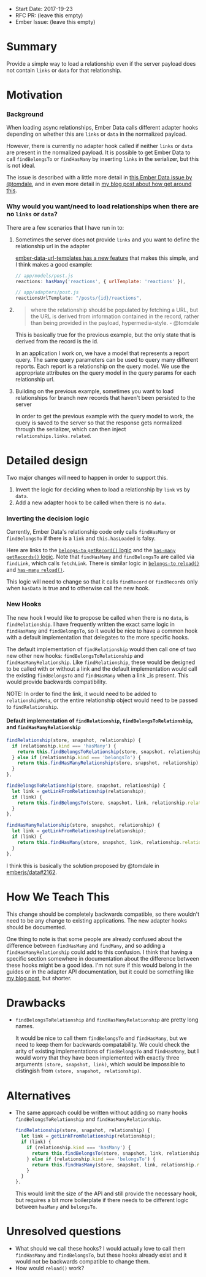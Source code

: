 - Start Date: 2017-19-23
- RFC PR: (leave this empty)
- Ember Issue: (leave this empty)

# Summary

Provide a simple way to load a relationship even if the server payload does not contain `links` or `data` for that relationship.

# Motivation

### Background

When loading async relationships, Ember Data calls different adapter hooks depending on whether this are `links` or `data` in the normalized payload.

However, there is currently no adapter hook called if neither `links` or `data` are present in the normalized payload. It is possible to get Ember Data to call `findBelongsTo` or `findHasMany` by inserting `links` in the serializer, but this is not ideal.

The issue is described with a little more detail in [this Ember Data issue by @tomdale][], and in even more detail in [my blog post about how get around this][].

### Why would you want/need to load relationships when there are no `links` or `data`?

There are a few scenarios that I have run in to:

1. Sometimes the server does not provide `links` and you want to define the relationship url in the adapter

   [ember-data-url-templates has a new feature][] that makes this simple, and I think makes a good example:

   ```js
   // app/models/post.js
   reactions: hasMany('reactions', { urlTemplate: 'reactions' }),

   // app/adapters/post.js
   reactionsUrlTemplate: "/posts/{id}/reactions",
   ```

2. > where the relationship should be populated by fetching a URL, but the URL is derived from information contained in the record, rather than being provided in the payload, hypermedia-style. - @tomdale

   This is basically true for the previous example, but the only state that is derived from the record is the id.

   In an application I work on, we have a model that represents a report query. The same query parameters can be used to query many different reports. Each report is a relationship on the query model. We use the appropriate attributes on the query model in the query params for each relationship url.

3. Building on the previous example, sometimes you want to load relationships for branch new records that haven't been persisted to the server

   In order to get the previous example with the query model to work, the query is saved to the server so that the response gets normalized through the serializer, which can then inject `relationships.links.related`.

# Detailed design

Two major changes will need to happen in order to support this.

1. Invert the logic for deciding when to load a relationship by `link` vs by `data`.
2. Add a new adapter hook to be called when there is no `data`.

### Inverting the decision logic

Currently, Ember Data's relationship code only calls `findHasMany` or `findBelongsTo` if there is a `link` and `this.hasLoaded` is falsy.

Here are links to the [`belongs-to` `getRecord()` logic][] and the [`has-many` `getRecords()` logic][]. Note that `findHasMany` and `findBelongsTo` are called via `findLink`, which calls `fetchLink`. There is similar logic in [`belongs-to` `reload()`][] and [`has-many` `reload()`][].

This logic will need to change so that it calls `findRecord` or `findRecords` only when `hasData` is true and to otherwise call the new hook.

### New Hooks

The new hook I would like to propose be called when there is no `data`, is `findRelationship`. I have frequently written the exact same logic in `findHasMany` and `findBelongsTo`, so it would be nice to have a common hook with a default implementation that delegates to the more specific hooks.

The default implementation of `findRelationship` would then call one of two new other new hooks: `findBelongsToRelationship` and `findHasManyRelationship`. Like `findRelationship`, these would be designed to be called with or without a link and the default implementation would call the existing `findBelongsTo` and `findHasMany` when a link _is present. This would provide backwards compatibility.

NOTE: In order to find the link, it would need to be added to `relationshipMeta`, or the entire relationship object would need to be passed to `findRelationship`.

#### Default implementation of `findRelationship`, `findBelongsToRelationship`, and `findHasManyRelationship`

```js
findRelationship(store, snapshot, relationship) {
  if (relationship.kind === 'hasMany') {
    return this.findBelongsToRelationship(store, snapshot, relationship);
  } else if (relationship.kind === 'belongsTo') {
    return this.findHasManyRelationship(store, snapshot, relationship);
  }
},

findBelongsToRelationship(store, snapshot, relationship) {
  let link = getLinkFromRelationship(relationship);
  if (link) {
    return this.findBelongsTo(store, snapshot, link, relationship.relationshipMeta);
  }
},

findHasManyRelationship(store, snapshot, relationship) {
  let link = getLinkFromRelationship(relationship);
  if (link) {
    return this.findHasMany(store, snapshot, link, relationship.relationshipMeta);
  }
},
```

I think this is basically the solution proposed by @tomdale in [emberjs/data#2162][].

# How We Teach This

This change should be completely backwards compatible, so there wouldn't need to be any change to existing applications. The new adapter hooks should be documented.

One thing to note is that some people are already confused about the difference between `findHasMany` and `findMany`, and so adding a `findHasManyRelationship` could add to this confusion. I think that having a specific section somewhere in documentation about the difference between these hooks might be a good idea. I'm not sure if this would belong in the guides or in the adapter API documentation, but it could be something like [my blog post](http://www.amielmartin.com/blog/2017/05/05/how-ember-data-loads-relationships-part-1/), but shorter.

# Drawbacks

* `findBelongsToRelationship` and `findHasManyRelationship` are pretty long
  names.

  It would be nice to call them `findBelongsTo` and `findHasMany`, but we need to keep them for backwards compatability. We could check the arity of existing implementations of `findBelongsTo` and `findHasMany`, but I would worry that they have been implemented with exactly three arguments `(store, snapshot, link)`, which would be impossible to distingish from `(store, snapshot, relationship)`.

# Alternatives

* The same approach could be written without adding so many hooks `findBelongsToRelationship` and `findHasManyRelationship`.

  ```js
  findRelationship(store, snapshot, relationship) {
    let link = getLinkFromRelationship(relationship);
    if (link) {
      if (relationship.kind === 'hasMany') {
        return this.findBelongsTo(store, snapshot, link, relationship.relationshipMeta);
      } else if (relationship.kind === 'belongsTo') {
        return this.findHasMany(store, snapshot, link, relationship.relationshipMeta);
      }
    }
  },
  ```

  This would limit the size of the API and still provide the necessary hook, but requires a bit more boilerplate if there needs to be different logic between `hasMany` and `belongsTo`.

# Unresolved questions

* What should we call these hooks? I would actually love to call them `findHasMany` and `findBelongsTo`, but these hooks already exist and it would not be backwards compatible to change them.
* How would `reload()` work?

[this Ember Data issue by @tomdale]: https://github.com/emberjs/data/issues/2162
[my blog post about how get around this]: http://www.amielmartin.com/blog/2017/07/17/how-ember-data-loads-async-relationships-part-3/

[`belongs-to` `getRecord()` logic]: https://github.com/emberjs/data/blob/v2.16.0/addon/-private/system/relationships/state/belongs-to.js#L151-L156
[`has-many` `getRecords()` logic]: https://github.com/emberjs/data/blob/v2.16.0/addon/-private/system/relationships/state/has-many.js#L259-L264

[`belongs-to` `reload()`]: https://github.com/emberjs/data/blob/v2.16.0/addon/-private/system/relationships/state/belongs-to.js#L178-L187
[`has-many` `reload()`]: https://github.com/emberjs/data/blob/v2.16.0/addon/-private/system/relationships/state/has-many.js#L173-L177

[emberjs/data#2162]: https://github.com/emberjs/data/issues/2162

[ember-data-url-templates has a new feature]: https://github.com/amiel/ember-data-url-templates/pull/36
